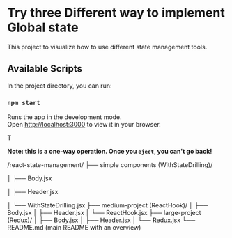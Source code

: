 # Try three Different way to implement Global state

This project to visualize how to use different state management tools.

## Available Scripts

In the project directory, you can run:

### `npm start`

Runs the app in the development mode.\
Open [http://localhost:3000](http://localhost:3000) to view it in your browser.

T

**Note: this is a one-way operation. Once you `eject`, you can't go back!**


/react-state-management/
├── simple components (WithStateDrilling)/

│   ├── Body.jsx

│   ├── Header.jsx

│   └── WithStateDrilling.jsx
├── medium-project (ReactHook)/
│   ├── Body.jsx
│   ├── Header.jsx
│   └── ReactHook.jsx
├── large-project (Redux)/
│   ├── Body.jsx
│   ├── Header.jsx
│   └── Redux.jsx
└── README.md (main README with an overview)
